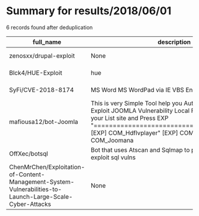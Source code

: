 
# Summary for results/2018/06/01
    
6 records found after deduplication

| full_name | description | html_url | matched_list | matched_count | pushed_at | size | stargazers_count | language | forks_count |
|----------------------------------------------------------------------------------------------------------|------------------------------------------------------------------------------------------------------------------------------------------------------------------------------------------------------------------------------------------------------------------|-----------------------------------------------------------------------------------------------------------------------------|------------------|-----------------|---------------------------|--------|--------------------|------------|---------------|
| zenosxx/drupal-exploit | None | https://github.com/zenosxx/drupal-exploit | ['exploit'] | 1 | 2018-06-01 07:58:38+00:00 | 0 | 0 | | 0 |
| Blck4/HUE-Exploit | hue | https://github.com/Blck4/HUE-Exploit | ['exploit'] | 1 | 2018-06-01 13:13:25+00:00 | 57 | 1 | | 1 |
| SyFi/CVE-2018-8174 | MS Word MS WordPad via IE VBS Engine RCE | https://github.com/SyFi/CVE-2018-8174 | ['cve-2', 'rce'] | 2 | 2018-06-01 22:18:59+00:00 | 22 | 8 | HTML | 12 |
| mafiousa12/bot-Joomla | This is very Simple Tool help you Auto Detect Version and Exploit JOOMLA Vulnerability Local File Disclosure Load your List site and Press EXP "==========================================" [EXP] COM_Hdflvplayer" [EXP] COM_Cckjseblod " [EXP] COM_Joomana | https://github.com/mafiousa12/bot-Joomla | ['exploit'] | 1 | 2018-06-01 23:39:30+00:00 | 15 | 1 | Python | 1 |
| OffXec/botsql | Bot that uses Atscan and Sqlmap to perform scan and exploit sql vulns | https://github.com/OffXec/botsql | ['exploit'] | 1 | 2018-06-01 21:42:48+00:00 | 24 | 4 | Shell | 15 |
| ChenMrChen/Exploitation-of-Content-Management-System-Vulnerabilities-to-Launch-Large-Scale-Cyber-Attacks | None | https://github.com/ChenMrChen/Exploitation-of-Content-Management-System-Vulnerabilities-to-Launch-Large-Scale-Cyber-Attacks | ['exploit'] | 1 | 2018-06-01 04:37:26+00:00 | 5660 | 0 | | 1 |
